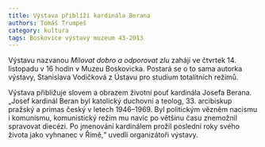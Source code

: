 ```yaml
---
title: Výstava přiblíží kardinála Berana
authors: Tomáš Trumpeš
category: kultura
tags: Boskovice výstavy muzeum 43-2013
---
```


Výstavu nazvanou *Milovat dobro a odporovat zlu* zahájí ve čtvrtek 14. listopadu v 16 hodin v Muzeu Boskovicka. Postará se o to sama autorka výstavy, Stanislava Vodičková z Ústavu pro studium totalitních režimů. 

Výstava přibližuje slovem a obrazem životní pouť kardinála Josefa Berana. „Josef kardinál Beran byl katolický duchovní a teolog, 33. arcibiskup pražský a primas český v letech 1946–1969. Byl politickým vězněm nacismu i komunismu, komunistický režim mu navíc po většinu času znemožnil spravovat diecézi. Po jmenování kardinálem prožil poslední roky svého života jako vyhnanec v Římě,“ uvedli organizátoři výstavy.